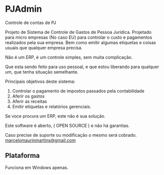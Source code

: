 # PJAdmin
Controle de contas de PJ

Projeto de Sistema de Controle de Gastos de Pessoa Juridica.
Projetado para micro empresas (No caso EU) para controlar o custo e pagamentos realizados pela sua empresa.
Bem como emitir algumas etiquetas e coisas usuais que qualquer empresa precisa.

Não é um ERP, é um controle simples, sem muita complicação.

Que esta sendo feito para uso pessoal, e que estou liberando para qualquer um, que tenha situação semelhante.

Principais objetivos deste sistema:
1) Controlar o pagamento de impostos passados pela contabilidade
2) Aferir os gastos 
3) Aferir as receitas
4) Emitir etiquetas e relatórios gerenciais.

Se voce procura um ERP, este não é sua solução.

Este software é aberto, ( OPEN SOURCE ) e não há garantias.

Caso precise de suporte ou modificação o mesmo será cobrado.
marcelomaurinmartins@gmail.com

## Plataforma
Funciona em Windows apenas.

